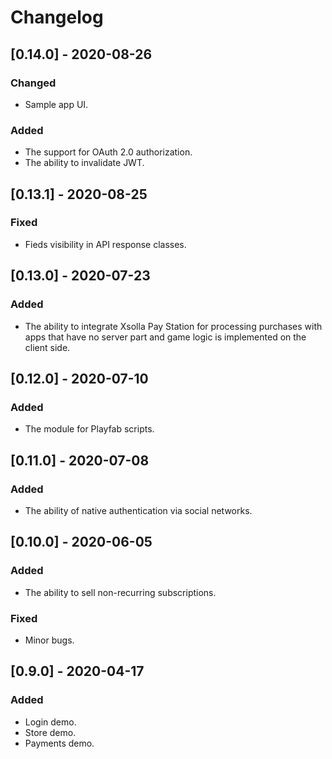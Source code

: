# Changelog

## [0.14.0] - 2020-08-26

### Changed

- Sample app UI.

### Added

- The support for OAuth 2.0 authorization.
- The ability to invalidate JWT.


## [0.13.1] - 2020-08-25

### Fixed

- Fieds visibility in API response classes.


## [0.13.0] - 2020-07-23

### Added

- The ability to integrate Xsolla Pay Station for processing purchases with apps that have no server part and game logic is implemented on the client side.


## [0.12.0] - 2020-07-10

### Added

- The module for Playfab scripts.


## [0.11.0] - 2020-07-08

### Added

- The ability of native authentication via social networks.


## [0.10.0] - 2020-06-05

### Added

- The ability to sell non-recurring subscriptions.

### Fixed

- Minor bugs.


## [0.9.0] - 2020-04-17

### Added

- Login demo.
- Store demo.
- Payments demo.

